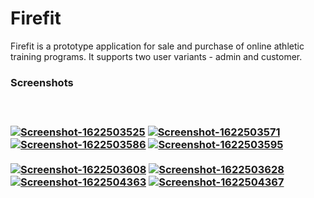 # Firefit

Firefit is a prototype application for sale and purchase of online athletic training programs. It supports two user variants - admin and customer.<br/>

<h3>Screenshots<h3/><br/>

<a href="https://postimg.cc/LqprfrDG" target="_blank"><img src="https://i.postimg.cc/LqprfrDG/Screenshot-1622503525.png" alt="Screenshot-1622503525"/></a>
<a href="https://postimg.cc/7JfcwDPJ" target="_blank"><img src="https://i.postimg.cc/7JfcwDPJ/Screenshot-1622503571.png" alt="Screenshot-1622503571"/></a>
<a href="https://postimg.cc/v1hSnDc6" target="_blank"><img src="https://i.postimg.cc/v1hSnDc6/Screenshot-1622503586.png" alt="Screenshot-1622503586"/></a>
<a href="https://postimg.cc/w7RPr6bS" target="_blank"><img src="https://i.postimg.cc/w7RPr6bS/Screenshot-1622503595.png" alt="Screenshot-1622503595"/></a><br/><br/>
<a href="https://postimg.cc/v1bND5Hs" target="_blank"><img src="https://i.postimg.cc/v1bND5Hs/Screenshot-1622503608.png" alt="Screenshot-1622503608"/></a>
<a href="https://postimg.cc/VJyTQ3x5" target="_blank"><img src="https://i.postimg.cc/VJyTQ3x5/Screenshot-1622503628.png" alt="Screenshot-1622503628"/></a>
<a href="https://postimg.cc/1grbKJYX" target="_blank"><img src="https://i.postimg.cc/1grbKJYX/Screenshot-1622504363.png" alt="Screenshot-1622504363"/></a>
<a href="https://postimg.cc/VrspZn3R" target="_blank"><img src="https://i.postimg.cc/VrspZn3R/Screenshot-1622504367.png" alt="Screenshot-1622504367"/></a>
